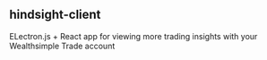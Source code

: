 ## hindsight-client

ELectron.js + React app for viewing more trading insights with your Wealthsimple Trade account